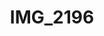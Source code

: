 ---
title: IMG_2196
layout: image
categories: [valokuvat]
box-image: valokuvat/IMG_2196-kuutio.jpg
image: valokuvat/IMG_2196.jpg
hide_title_on_box: true
---